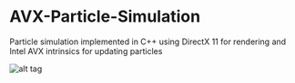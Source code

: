 # AVX-Particle-Simulation


Particle simulation implemented in C++ using DirectX 11 for rendering and Intel AVX intrinsics for updating particles

![alt tag](http://imgur.com/FkKctpE)
